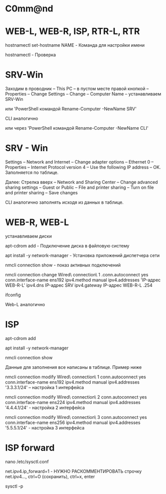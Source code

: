 # C0mm@nd

# WEB-L, WEB-R, ISP, RTR-L, RTR

hostnamectl set-hostname NAME - Команда для настройки имени

hostnamectl - Проверка

# SRV-Win

Заходим в проводник – This PC – в пустом месте правой кнопкой – Properties – Change Settings – Change – Computer Name – устанавливаем SRV-Win

или 'PowerShell командой Rename-Computer -NewName SRV'

CLI аналогично 

или через 'PowerShell командой Rename-Computer -NewName CLI'

# SRV - Win 

Settings – Network and Internet – Change adapter options – Ethernet 0 – Properties – Internet Protocol version 4 – Use the following IP address – OK. Заполняется по таблице.

Далее: Стрелка вверх – Network and Sharing Center – Change advanced sharing settings – Guest or Public – File and printer sharing – Turn on file and printer sharing – Save changes

CLI аналогично заполнять исходя из данных в таблице.

# WEB-R, WEB-L

устанавливаем диски

apt-cdrom add - Подключение диска в файловую систему

apt install -y network-manager - Установка приложений диспетчера сети

nmcli connection show - показ активных подключений

nmcli connection change Wired\ connection\ 1 .conn.autoconnect yes conn.interface-name ens192 ipv4.method manual ipv4.addresses 'IP-адрес WEB-R-L' ipv4.dns IP-адрес SRV ipv4.gateway IP-адрес WEB-R-L .254 

ifconfig 

Web-L аналогично

# ISP 

apt-cdrom add

apt install -y network-manager 

nmcli connection show

Данные для заполнения все написаны в таблице. Пример ниже

nmcli connection modify Wired\ connection\ 1 conn.autoconnect yes conn.interface-name ens192 ipv4.method manual ipv4.addresses '3.3.3.1/24' – настройка 1 интерфейса

nmcli connection modify Wired\ connection\ 2 conn.autoconnect yes conn.interface-name ens224 ipv4.method manual ipv4.addresses '4.4.4.1/24' - настройка 2 интерфейса

nmcli connection modify Wired\ connection\ 3 conn.autoconnect yes conn.interface-name ens256 ipv4.method manual ipv4.addresses '5.5.5.1/24' - настройка 3 интерфейса

# ISP forward

nano /etc/sysctl.conf

net.ipv4.ip_forward=1 - НУЖНО РАСКОММЕНТИРОВАТЬ строчку net.ipv4…, ctrl+O (сохранить), ctrl+x, enter

sysctl -p


